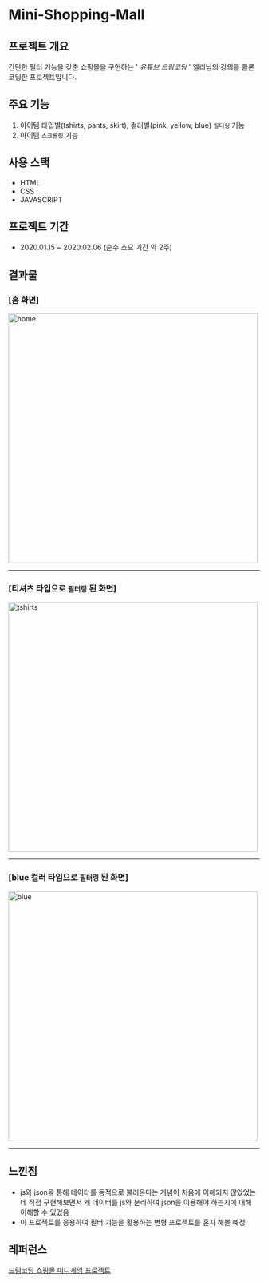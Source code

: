 # Mini-Shopping-Mall

## 프로젝트 개요

간단한 필터 기능을 갖춘 쇼핑몰을 구현하는
' _유튜브 드림코딩_ ' 엘리님의 강의를 클론코딩한 프로젝트입니다.



## 주요 기능

1. 아이템 타입별(tshirts, pants, skirt), 컬러별(pink, yellow, blue) `필터링` 기능
2. 아이템 `스크롤링` 기능



## 사용 스택



- HTML
- CSS
- JAVASCRIPT

## 프로젝트 기간



- 2020.01.15 ~ 2020.02.06 (순수 소요 기간 약 2주)

## 결과물



### [홈 화면]

<img width="500" alt="home" src="https://user-images.githubusercontent.com/73734206/107911855-b827d200-6fa0-11eb-9196-68fba8ee1997.png">

___


### [티셔츠 타입으로 `필터링` 된 화면]

<img width="500" alt="tshirts" src="https://user-images.githubusercontent.com/73734206/107912088-2ec4cf80-6fa1-11eb-8669-a308745fdc37.png">

___


### [blue 컬러 타입으로 `필터링` 된 화면]

<img width="500" alt="blue" src="https://user-images.githubusercontent.com/73734206/107912201-6f244d80-6fa1-11eb-9b53-ed6999c1407d.png">

___


## 느낀점



- js와 json을 통해 데이터를 동적으로 불러온다는 개념이 처음에 이해되지 않았었는데 직접 구현해보면서 왜 데이터를 js와 분리하여 json을 이용해야 하는지에 대해 이해할 수 있었음
- 이 프로젝트를 응용하여 필터 기능을 활용하는 변형 프로젝트를 혼자 해볼 예정

## 레퍼런스



[드림코딩 쇼핑몰 미니게임 프로젝트](https://academy.dream-coding.com/courses/mini-shopping)
